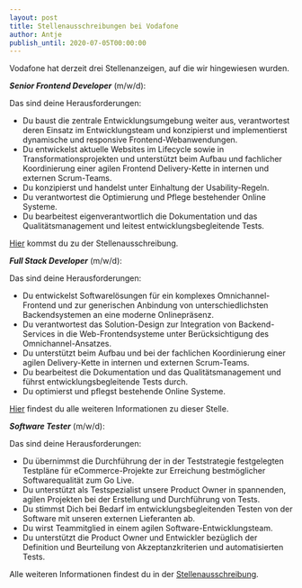 ```yaml
---
layout: post
title: Stellenausschreibungen bei Vodafone
author: Antje
publish_until: 2020-07-05T00:00:00
---
```


Vodafone hat derzeit drei Stellenanzeigen, auf die wir hingewiesen wurden.

**_Senior Frontend Developer_** (m/w/d):

Das sind deine Herausforderungen:
 * Du baust die zentrale Entwicklungsumgebung weiter aus, verantwortest deren Einsatz im Entwicklungsteam und konzipierst und implementierst dynamische und responsive Frontend-Webanwendungen.
 * Du entwickelst aktuelle Websites im Lifecycle sowie in Transformationsprojekten und unterstützt beim Aufbau und fachlicher Koordinierung einer agilen Frontend Delivery-Kette in internen und externen Scrum-Teams.
 * Du konzipierst und handelst unter Einhaltung der Usability-Regeln.
 * Du verantwortest die Optimierung und Pflege bestehender Online Systeme.
 * Du bearbeitest eigenverantwortlich die Dokumentation und das Qualitätsmanagement und leitest entwicklungsbegleitende Tests.

[Hier](https://jobfinder.vodafone.de/offer/senior-frontend-developer-m-w-d/201247?categoryId=2833) kommst du zu der Stellenausschreibung.


**_Full Stack Developer_** (m/w/d):

Das sind deine Herausforderungen:
* Du entwickelst Softwarelösungen für ein komplexes Omnichannel-Frontend und zur generischen Anbindung von unterschiedlichsten Backendsystemen an eine moderne Onlinepräsenz.
* Du verantwortest das Solution-Design zur Integration von Backend-Services in die Web-Frontendsysteme unter Berücksichtigung des Omnichannel-Ansatzes.
* Du unterstützt beim Aufbau und bei der fachlichen Koordinierung einer agilen Delivery-Kette in internen und externen Scrum-Teams.
* Du bearbeitest die Dokumentation und das Qualitätsmanagement und führst entwicklungsbegleitende Tests durch.
* Du optimierst und pflegst bestehende Online Systeme.

[Hier](https://jobfinder.vodafone.de/offer/full-stack-developer-m-w-d-online/201309?categoryId=2833) findest du alle weiteren Informationen zu dieser Stelle.


**_Software Tester_** (m/w/d):

Das sind deine Herausforderungen:
 * Du übernimmst die Durchführung der in der Teststrategie festgelegten Testpläne für eCommerce-Projekte zur Erreichung bestmöglicher Softwarequalität zum Go Live.
 * Du unterstützt als Testspezialist unsere Product Owner in spannenden, agilen Projekten bei der Erstellung und Durchführung von Tests. 
 * Du stimmst Dich bei Bedarf im entwicklungsbegleitenden Testen von der Software mit unseren externen Lieferanten ab.
 * Du wirst Teammitglied in einem agilen Software-Entwicklungsteam.
 * Du unterstützt die Product Owner und Entwickler bezüglich der Definition und Beurteilung von Akzeptanzkriterien und automatisierten Tests.

Alle weiteren Informationen findest du in der [Stellenausschreibung](https://jobfinder.vodafone.de/offer/software-tester-m-w-d/201310?categoryId=2833).
